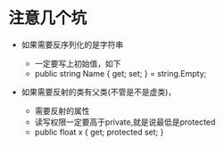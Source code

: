 # 注意几个坑

- 如果需要反序列化的是字符串
  - 一定要写上初始值，如下
  - public string Name { get; set; } = string.Empty;

- 如果需要反射的类有父类(不管是不是虚类)，
  - 需要反射的属性
  - 读写权限一定要高于private,就是说最低是protected
  -  public float x { get; protected set; }